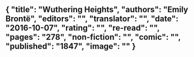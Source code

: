 {
 "title": "Wuthering Heights",
 "authors": "Emily Brontë",
 "editors": "",
 "translator": "",
 "date": "2016-10-07",
 "rating": "",
 "re-read": "",
 "pages": "278",
 "non-fiction": "",
 "comic": "",
 "published": "1847",
 "image": ""
}
---

